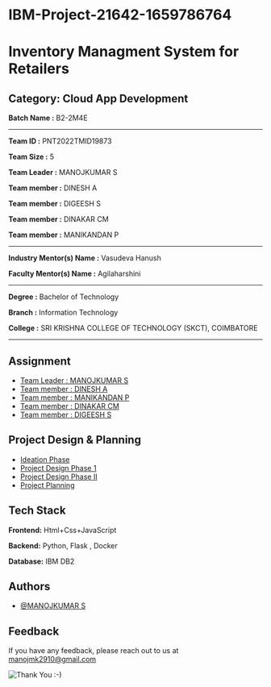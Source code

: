 # IBM-Project-21642-1659786764

# Inventory Managment System for Retailers

## Category: Cloud App Development


**Batch Name :** B2-2M4E

---

**Team ID :** PNT2022TMID19873

**Team Size :** 5

**Team Leader :** MANOJKUMAR S

**Team member :** DINESH A

**Team member :** DIGEESH S

**Team member :** DINAKAR CM

**Team member :** MANIKANDAN P

---
**Industry Mentor(s) Name :** Vasudeva Hanush

**Faculty Mentor(s) Name :** Agilaharshini

---

**Degree	:**	
Bachelor of Technology

**Branch	:**	
Information Technology

**College	:**	
SRI KRISHNA COLLEGE OF TECHNOLOGY (SKCT), COIMBATORE

---





## Assignment  

 - [Team Leader : MANOJKUMAR S](https://github.com/IBM-EPBL/IBM-Project-21642-1659786764/tree/main/Assignments/Manojkumar%20S%20(%20Team%20Leader%20))
 - [Team member : DINESH A](https://github.com/IBM-EPBL/IBM-Project-21642-1659786764/tree/main/Assignments/Dinesh%20A%20(%20Team%20Member%20))
 - [Team member : MANIKANDAN P](https://github.com/IBM-EPBL/IBM-Project-21642-1659786764/tree/main/Assignments/Manikandan%20P%20(%20Team%20Member%20))
 - [Team member : DINAKAR CM](https://github.com/IBM-EPBL/IBM-Project-21642-1659786764/tree/main/Assignments/Dinakar%20CM%20(%20Team%20Member%20))
 - [Team member : DIGEESH S](https://github.com/IBM-EPBL/IBM-Project-21642-1659786764/tree/main/Assignments/Digeesh%20S%20(%20Team%20Member%20))


## Project Design & Planning
- [Ideation Phase](https://github.com/IBM-EPBL/IBM-Project-21642-1659786764/tree/main/Pre-Development/Ideation%20Phase)
- [Project Design Phase 1](https://github.com/IBM-EPBL/IBM-Project-21642-1659786764/tree/main/Pre-Development/Project%20Design%20Phase%20-%20I)
- [Project Design Phase II](https://github.com/IBM-EPBL/IBM-Project-21642-1659786764/tree/main/Pre-Development/Project%20Design%20Phase%20-%20II)
- [Project Planning](https://github.com/IBM-EPBL/IBM-Project-21642-1659786764/tree/main/Pre-Development/Project%20Planning)

## Tech Stack

**Frontend:** Html+Css+JavaScript

**Backend:** Python, Flask , Docker

**Database:** IBM DB2




## Authors

- [@MANOJKUMAR S](https://github.com/manojmkdev)



## Feedback

If you have any feedback, please reach out to us at manojmk2910@gmail.com




![Thank You :-)](https://i0.wp.com/paulaspoint.com/wp-content/uploads/2018/04/thank-you.jpg?fit=275%2C183)
